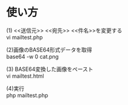 #  使い方  
  
(1) <<送信元>> <<宛先>> <<件名>>を変更する  
vi mailtest.php  
  
(2)画像のBASE64形式データを取得  
base64 -w 0 cat.png  
  
(3) BASE64変換した画像をペースト  
vi mailtest.html  
  
(4)実行  
php mailtest.php  
  
